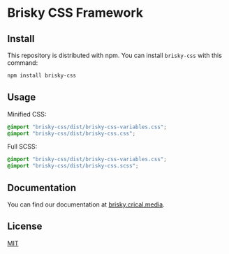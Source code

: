 <!-- <img width="300px" alt="" src="./src/readme.png"> -->

# Brisky CSS Framework

## Install

This repository is distributed with npm. You can install `brisky-css` with this command:

```sh
npm install brisky-css
```

## Usage

Minified CSS:

```css
@import "brisky-css/dist/brisky-css-variables.css";
@import "brisky-css/dist/brisky-css.css";
```

Full SCSS:

```scss
@import "brisky-css/dist/brisky-css-variables.css";
@import "brisky-css/dist/brisky-css.scss";
```

## Documentation

You can find our documentation at [brisky.crical.media](https://brisky.crical.media).

## License

[MIT](LICENSE)

